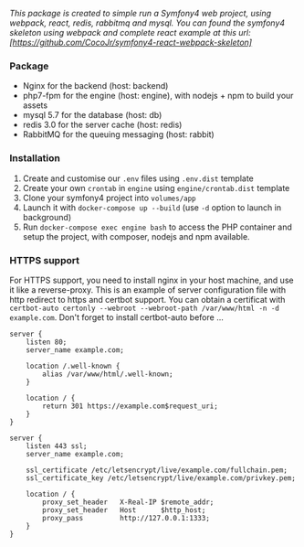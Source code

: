 *This package is created to simple run a Symfony4 web project, using webpack, react, redis, rabbitmq and mysql.*
*You can found the symfony4 skeleton using webpack and complete react example at this url: [https://github.com/CocoJr/symfony4-react-webpack-skeleton]*

### Package

 - Nginx for the backend (host: backend)
 - php7-fpm for the engine (host: engine), with nodejs + npm to build your assets
 - mysql 5.7 for the database (host: db)
 - redis 3.0 for the server cache (host: redis)
 - RabbitMQ for the queuing messaging (host: rabbit)

### Installation

1. Create and customise our `.env` files using `.env.dist` template
2. Create your own `crontab` in `engine` using `engine/crontab.dist` template
3. Clone your symfony4 project into `volumes/app`
5. Launch it with `docker-compose up --build` (use `-d` option to launch in background)
6. Run `docker-compose exec engine bash` to access the PHP container and setup the project, with composer, nodejs and npm available.

### HTTPS support

For HTTPS support, you need to install nginx in your host machine, and use it like a reverse-proxy. This is an example of server configuration file with http redirect to https and certbot support. You can obtain a certificat with `certbot-auto certonly --webroot --webroot-path /var/www/html -n -d example.com`. Don't forget to install certbot-auto before ...

```
server {
    listen 80;
    server_name example.com;

    location /.well-known {
        alias /var/www/html/.well-known;
    }

    location / {
        return 301 https://example.com$request_uri;
    }
}

server {
    listen 443 ssl;
    server_name example.com;

    ssl_certificate /etc/letsencrypt/live/example.com/fullchain.pem;
    ssl_certificate_key /etc/letsencrypt/live/example.com/privkey.pem;

    location / {
        proxy_set_header   X-Real-IP $remote_addr;
        proxy_set_header   Host      $http_host;
        proxy_pass         http://127.0.0.1:1333;
    }
}
```
